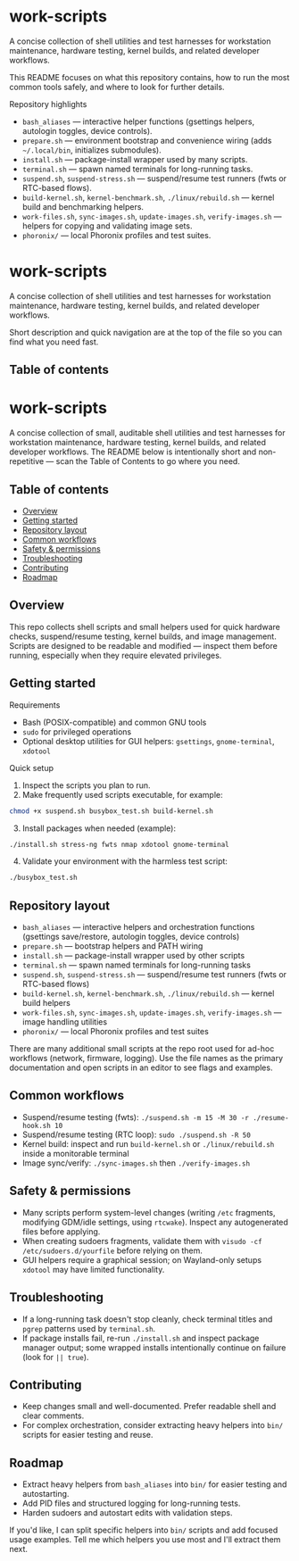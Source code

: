 # work-scripts

A concise collection of shell utilities and test harnesses for workstation maintenance, hardware testing, kernel builds, and related developer workflows.

This README focuses on what this repository contains, how to run the most common tools safely, and where to look for further details.

Repository highlights
- `bash_aliases` — interactive helper functions (gsettings helpers, autologin toggles, device controls).
- `prepare.sh` — environment bootstrap and convenience wiring (adds `~/.local/bin`, initializes submodules).
- `install.sh` — package-install wrapper used by many scripts.
- `terminal.sh` — spawn named terminals for long-running tasks.
- `suspend.sh`, `suspend-stress.sh` — suspend/resume test runners (fwts or RTC-based flows).
- `build-kernel.sh`, `kernel-benchmark.sh`, `./linux/rebuild.sh` — kernel build and benchmarking helpers.
- `work-files.sh`, `sync-images.sh`, `update-images.sh`, `verify-images.sh` — helpers for copying and validating image sets.
- `phoronix/` — local Phoronix profiles and test suites.
# work-scripts

A concise collection of shell utilities and test harnesses for workstation maintenance, hardware testing, kernel builds, and related developer workflows.

Short description and quick navigation are at the top of the file so you can find what you need fast.

## Table of contents
# work-scripts

A concise collection of small, auditable shell utilities and test harnesses for workstation maintenance, hardware testing, kernel builds, and related developer workflows. The README below is intentionally short and non-repetitive — scan the Table of Contents to go where you need.

## Table of contents
- [Overview](#overview)
- [Getting started](#getting-started)
- [Repository layout](#repository-layout)
- [Common workflows](#common-workflows)
- [Safety & permissions](#safety--permissions)
- [Troubleshooting](#troubleshooting)
- [Contributing](#contributing)
- [Roadmap](#roadmap)

## Overview
This repo collects shell scripts and small helpers used for quick hardware checks, suspend/resume testing, kernel builds, and image management. Scripts are designed to be readable and modified — inspect them before running, especially when they require elevated privileges.

## Getting started
Requirements
- Bash (POSIX-compatible) and common GNU tools
- `sudo` for privileged operations
- Optional desktop utilities for GUI helpers: `gsettings`, `gnome-terminal`, `xdotool`

Quick setup
1. Inspect the scripts you plan to run.
2. Make frequently used scripts executable, for example:

```bash
chmod +x suspend.sh busybox_test.sh build-kernel.sh
```

3. Install packages when needed (example):

```bash
./install.sh stress-ng fwts nmap xdotool gnome-terminal
```

4. Validate your environment with the harmless test script:

```bash
./busybox_test.sh
```

## Repository layout
- `bash_aliases` — interactive helpers and orchestration functions (gsettings save/restore, autologin toggles, device controls)
- `prepare.sh` — bootstrap helpers and PATH wiring
- `install.sh` — package-install wrapper used by other scripts
- `terminal.sh` — spawn named terminals for long-running tasks
- `suspend.sh`, `suspend-stress.sh` — suspend/resume test runners (fwts or RTC-based flows)
- `build-kernel.sh`, `kernel-benchmark.sh`, `./linux/rebuild.sh` — kernel build helpers
- `work-files.sh`, `sync-images.sh`, `update-images.sh`, `verify-images.sh` — image handling utilities
- `phoronix/` — local Phoronix profiles and test suites

There are many additional small scripts at the repo root used for ad-hoc workflows (network, firmware, logging). Use the file names as the primary documentation and open scripts in an editor to see flags and examples.

## Common workflows
- Suspend/resume testing (fwts): `./suspend.sh -m 15 -M 30 -r ./resume-hook.sh 10`
- Suspend/resume testing (RTC loop): `sudo ./suspend.sh -R 50`
- Kernel build: inspect and run `build-kernel.sh` or `./linux/rebuild.sh` inside a monitorable terminal
- Image sync/verify: `./sync-images.sh` then `./verify-images.sh`

## Safety & permissions
- Many scripts perform system-level changes (writing `/etc` fragments, modifying GDM/idle settings, using `rtcwake`). Inspect any autogenerated files before applying.
- When creating sudoers fragments, validate them with `visudo -cf /etc/sudoers.d/yourfile` before relying on them.
- GUI helpers require a graphical session; on Wayland-only setups `xdotool` may have limited functionality.

## Troubleshooting
- If a long-running task doesn't stop cleanly, check terminal titles and `pgrep` patterns used by `terminal.sh`.
- If package installs fail, re-run `./install.sh` and inspect package manager output; some wrapped installs intentionally continue on failure (look for `|| true`).

## Contributing
- Keep changes small and well-documented. Prefer readable shell and clear comments.
- For complex orchestration, consider extracting heavy helpers into `bin/` scripts for easier testing and reuse.

## Roadmap
- Extract heavy helpers from `bash_aliases` into `bin/` for easier testing and autostarting.
- Add PID files and structured logging for long-running tests.
- Harden sudoers and autostart edits with validation steps.

If you'd like, I can split specific helpers into `bin/` scripts and add focused usage examples. Tell me which helpers you use most and I'll extract them next.
